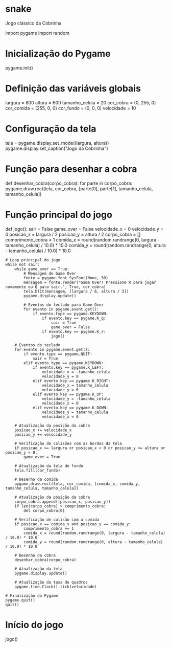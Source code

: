 # snake
 Jogo clássico da Cobrinha 

import pygame
import random

# Inicialização do Pygame
pygame.init()

# Definição das variáveis globais
largura = 800
altura = 600
tamanho_celula = 20
cor_cobra = (0, 255, 0)
cor_comida = (255, 0, 0)
cor_fundo = (0, 0, 0)
velocidade = 10

# Configuração da tela
tela = pygame.display.set_mode((largura, altura))
pygame.display.set_caption("Jogo da Cobrinha")

# Função para desenhar a cobra
def desenhar_cobra(corpo_cobra):
    for parte in corpo_cobra:
        pygame.draw.rect(tela, cor_cobra, [parte[0], parte[1], tamanho_celula, tamanho_celula])

# Função principal do jogo
def jogo():
    sair = False
    game_over = False
    velocidade_x = 0
    velocidade_y = 0
    posicao_x = largura / 2
    posicao_y = altura / 2
    corpo_cobra = []
    comprimento_cobra = 1
    comida_x = round(random.randrange(0, largura - tamanho_celula) / 10.0) * 10.0
    comida_y = round(random.randrange(0, altura - tamanho_celula) / 10.0) * 10.0

    # Loop principal do jogo
    while not sair:
        while game_over == True:
            # Mensagem de Game Over
            fonte = pygame.font.SysFont(None, 50)
            mensagem = fonte.render("Game Over! Pressione R para jogar novamente ou Q para sair.", True, cor_cobra)
            tela.blit(mensagem, [largura / 6, altura / 3])
            pygame.display.update()

            # Eventos do teclado para Game Over
            for evento in pygame.event.get():
                if evento.type == pygame.KEYDOWN:
                    if evento.key == pygame.K_q:
                        sair = True
                        game_over = False
                    if evento.key == pygame.K_r:
                        jogo()

        # Eventos do teclado
        for evento in pygame.event.get():
            if evento.type == pygame.QUIT:
                sair = True
            elif evento.type == pygame.KEYDOWN:
                if evento.key == pygame.K_LEFT:
                    velocidade_x = -tamanho_celula
                    velocidade_y = 0
                elif evento.key == pygame.K_RIGHT:
                    velocidade_x = tamanho_celula
                    velocidade_y = 0
                elif evento.key == pygame.K_UP:
                    velocidade_y = -tamanho_celula
                    velocidade_x = 0
                elif evento.key == pygame.K_DOWN:
                    velocidade_y = tamanho_celula
                    velocidade_x = 0

        # Atualização da posição da cobra
        posicao_x += velocidade_x
        posicao_y += velocidade_y

        # Verificação de colisões com as bordas da tela
        if posicao_x >= largura or posicao_x < 0 or posicao_y >= altura or posicao_y < 0:
            game_over = True

        # Atualização da tela de fundo
        tela.fill(cor_fundo)

        # Desenho da comida
        pygame.draw.rect(tela, cor_comida, [comida_x, comida_y, tamanho_celula, tamanho_celula])

        # Atualização da posição da cobra
        corpo_cobra.append([posicao_x, posicao_y])
        if len(corpo_cobra) > comprimento_cobra:
            del corpo_cobra[0]

        # Verificação de colisão com a comida
        if posicao_x == comida_x and posicao_y == comida_y:
            comprimento_cobra += 1
            comida_x = round(random.randrange(0, largura - tamanho_celula) / 10.0) * 10.0
            comida_y = round(random.randrange(0, altura - tamanho_celula) / 10.0) * 10.0

        # Desenho da cobra
        desenhar_cobra(corpo_cobra)

        # Atualização da tela
        pygame.display.update()

        # Atualização da taxa de quadros
        pygame.time.Clock().tick(velocidade)

    # Finalização do Pygame
    pygame.quit()
    quit()

# Início do jogo
jogo()
